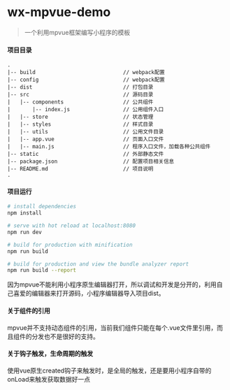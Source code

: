 # wx-mpvue-demo

> 一个利用mpvue框架编写小程序的模板
#### 项目目录

```
.
|-- build                            // webpack配置
|-- config                           // webpack配置
|-- dist                             // 打包目录
|-- src                              // 源码目录
|   |-- components                   // 公共组件
|       |-- index.js                 // 公用组件入口
|   |-- store                        // 状态管理
|   |-- styles                       // 样式目录
|   |-- utils                        // 公用文件目录
|   |-- app.vue                      // 页面入口文件
|   |-- main.js                      // 程序入口文件，加载各种公共组件
|-- static                           // 外部静态文件
|-- package.json                     // 配置项目相关信息
|-- README.md                        // 项目说明
.
```


#### 项目运行

``` bash
# install dependencies
npm install

# serve with hot reload at localhost:8080
npm run dev

# build for production with minification
npm run build

# build for production and view the bundle analyzer report
npm run build --report
```

因为mpvue不能利用小程序原生编辑器打开，所以调试和开发是分开的，利用自己喜爱的编辑器来打开源码，小程序编辑器导入项目dist。

#### 关于组件的引用
mpvue并不支持动态组件的引用，当前我们组件只能在每个.vue文件里引用，而且组件的<slot>分发也不是很好的支持。

#### 关于钩子触发，生命周期的触发
使用vue原生created钩子来触发时，是全局的触发，还是要用小程序自带的onLoad来触发获取数据好一点
